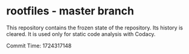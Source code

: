 # rootfiles - master branch

This repository contains the frozen state of the repository.
Its history is cleared. It is used only for static code
analysis with Codacy.

Commit Time: 1724317148